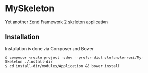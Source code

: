 MySkeleton
===

Yet another Zend Framework 2 skeleton application

Installation
---

Installation is done via Composer and Bower

```
$ composer create-project -sdev --prefer-dist stefanotorresi/My-Skeleton ./install-dir
$ cd install-dir/modules/Application && bower install
```
